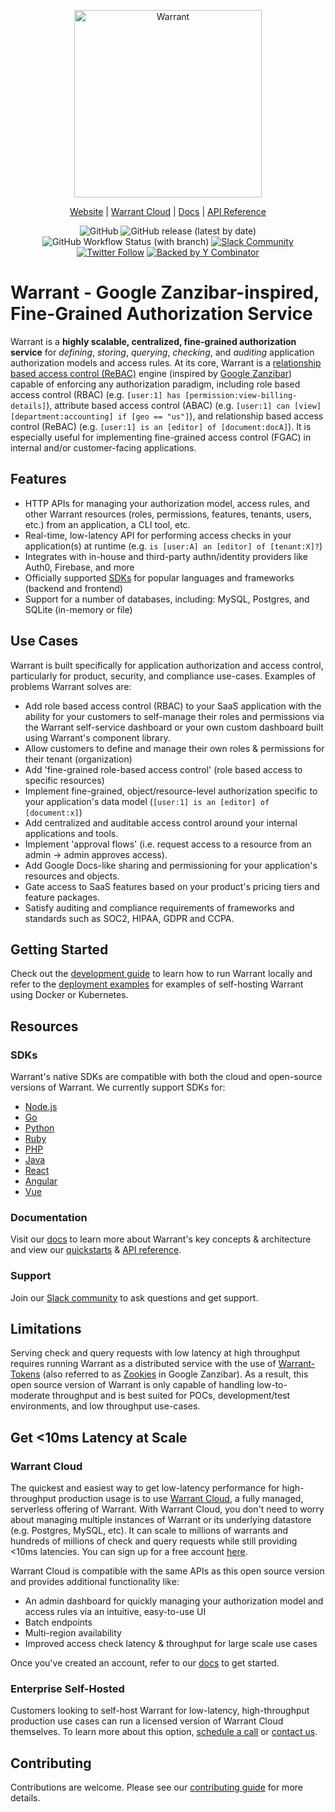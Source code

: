 <p align="center">
    <a href="https://warrant.dev/"><img src="https://warrant.dev/images/logo-primary-wide.png" width="300px" alt="Warrant" /></a>
</p>
<p align="center">
  <a href="https://warrant.dev/">Website</a> |
  <a href="https://app.warrant.dev/signup">Warrant Cloud</a> |
  <a href="https://docs.warrant.dev/">Docs</a> |
  <a href="https://docs.warrant.dev/objecttypes/get-all-object-types/">API Reference</a>
</p>

<p align="center">
    <img alt="GitHub" src="https://img.shields.io/github/license/warrant-dev/warrant?color=4F0DCC">
    <img alt="GitHub release (latest by date)" src="https://img.shields.io/github/v/release/warrant-dev/warrant?color=FF5E00">
    <img alt="GitHub Workflow Status (with branch)" src="https://img.shields.io/github/actions/workflow/status/warrant-dev/warrant/go.yaml?branch=main">
    <a href="https://join.slack.com/t/warrantcommunity/shared_invite/zt-12g84updv-5l1pktJf2bI5WIKN4_~f4w"><img alt="Slack Community" src="https://img.shields.io/badge/Slack%20Community-4A154B?style=flat&logo=slack"></a>
    <a href="https://twitter.com/warrant_dev"><img alt="Twitter Follow" src="https://img.shields.io/badge/follow-%40warrant__dev-1DA1F2?logo=twitter"></a>
    <a href="https://www.ycombinator.com/companies/warrant"><img alt="Backed by Y Combinator" src="https://img.shields.io/badge/Backed%20by-Y%20Combinator-%23E16E38"/></a>
</p>

# Warrant - Google Zanzibar-inspired, Fine-Grained Authorization Service

Warrant is a **highly scalable, centralized, fine-grained authorization service** for _defining_, _storing_, _querying_, _checking_, and _auditing_ application authorization models and access rules. At its core, Warrant is a [relationship based access control (ReBAC)](https://en.wikipedia.org/wiki/Relationship-based_access_control) engine (inspired by [Google Zanzibar](https://research.google/pubs/pub48190/)) capable of enforcing any authorization paradigm, including role based access control (RBAC) (e.g. `[user:1] has [permission:view-billing-details]`), attribute based access control (ABAC) (e.g. `[user:1] can [view] [department:accounting] if [geo == "us"]`), and relationship based access control (ReBAC) (e.g. `[user:1] is an [editor] of [document:docA]`). It is especially useful for implementing fine-grained access control (FGAC) in internal and/or customer-facing applications.

## Features

- HTTP APIs for managing your authorization model, access rules, and other Warrant resources (roles, permissions, features, tenants, users, etc.) from an application, a CLI tool, etc.
- Real-time, low-latency API for performing access checks in your application(s) at runtime (e.g. `is [user:A] an [editor] of [tenant:X]?`)
- Integrates with in-house and third-party authn/identity providers like Auth0, Firebase, and more
- Officially supported [SDKs](#sdks) for popular languages and frameworks (backend and frontend)
- Support for a number of databases, including: MySQL, Postgres, and SQLite (in-memory or file)

## Use Cases

Warrant is built specifically for application authorization and access control, particularly for product, security, and compliance use-cases. Examples of problems Warrant solves are:

- Add role based access control (RBAC) to your SaaS application with the ability for your customers to self-manage their roles and permissions via the Warrant self-service dashboard or your own custom dashboard built using Warrant's component library.
- Allow customers to define and manage their own roles & permissions for their tenant (organization)
- Add 'fine-grained role-based access control' (role based access to specific resources)
- Implement fine-grained, object/resource-level authorization specific to your application's data model (`[user:1] is an [editor] of [document:x]`)
- Add centralized and auditable access control around your internal applications and tools.
- Implement 'approval flows' (i.e. request access to a resource from an admin -> admin approves access).
- Add Google Docs-like sharing and permissioning for your application's resources and objects.
- Gate access to SaaS features based on your product's pricing tiers and feature packages.
- Satisfy auditing and compliance requirements of frameworks and standards such as SOC2, HIPAA, GDPR and CCPA.

## Getting Started

Check out the [development guide](/development.md) to learn how to run Warrant locally and refer to the [deployment examples](/deployment.md) for examples of self-hosting Warrant using Docker or Kubernetes.

## Resources

### SDKs

Warrant's native SDKs are compatible with both the cloud and open-source versions of Warrant. We currently support SDKs for:

- [Node.js](https://github.com/warrant-dev/warrant-node)
- [Go](https://github.com/warrant-dev/warrant-go)
- [Python](https://github.com/warrant-dev/warrant-python)
- [Ruby](https://github.com/warrant-dev/warrant-ruby)
- [PHP](https://github.com/warrant-dev/warrant-php)
- [Java](https://github.com/warrant-dev/warrant-java)
- [React](https://github.com/warrant-dev/react-warrant-js)
- [Angular](https://github.com/warrant-dev/angular-warrant)
- [Vue](https://github.com/warrant-dev/vue-warrant)

### Documentation

Visit our [docs](https://docs.warrant.dev/) to learn more about Warrant's key concepts & architecture and view our [quickstarts](https://docs.warrant.dev/quickstart/role-based-access-control/) & [API reference](https://docs.warrant.dev/objecttypes/get-all-object-types/).

### Support

Join our [Slack community](https://join.slack.com/t/warrantcommunity/shared_invite/zt-12g84updv-5l1pktJf2bI5WIKN4_~f4w) to ask questions and get support.

## Limitations

Serving check and query requests with low latency at high throughput requires running Warrant as a distributed service with the use of [Warrant-Tokens](https://docs.warrant.dev/data-consistency/) (also referred to as [Zookies](https://blog.warrant.dev/why-zanzibar-shines-at-building-authorization/#global-scale-low-latency) in Google Zanzibar). As a result, this open source version of Warrant is only capable of handling low-to-moderate throughput and is best suited for POCs, development/test environments, and low throughput use-cases.

## Get <10ms Latency at Scale

### Warrant Cloud

The quickest and easiest way to get low-latency performance for high-throughput production usage is to use [Warrant Cloud](https://warrant.dev), a fully managed, serverless offering of Warrant. With Warrant Cloud, you don't need to worry about managing multiple instances of Warrant or its underlying datastore (e.g. Postgres, MySQL, etc). It can scale to millions of warrants and hundreds of millions of check and query requests while still providing <10ms latencies. You can sign up for a free account [here](https://app.warrant.dev/signup).

Warrant Cloud is compatible with the same APIs as this open source version and provides additional functionality like:

- An admin dashboard for quickly managing your authorization model and access rules via an intuitive, easy-to-use UI
- Batch endpoints
- Multi-region availability
- Improved access check latency & throughput for large scale use cases

Once you've created an account, refer to our [docs](https://docs.warrant.dev/) to get started.

### Enterprise Self-Hosted

Customers looking to self-host Warrant for low-latency, high-throughput production use cases can run a licensed version of Warrant Cloud themselves. To learn more about this option, [schedule a call](https://calendly.com/d/489-qxj-xyb) or [contact us](mailto:hello@warrant.dev?subject=Interest%20in%20Warrant%20Enterprise%20Self-Hosted%20Offering).

## Contributing

Contributions are welcome. Please see our [contributing guide](/CONTRIBUTING.md) for more details.
